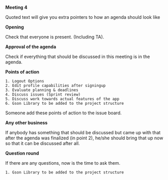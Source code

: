 **Meeting 4**

Quoted text will give you extra pointers to how an agenda should look like

**Opening**

Check that everyone is present. (Including TA).

**Approval of the agenda**

Check if everything that should be discussed in this meeting is in the agenda.

**Points of action**

    1. Logout Options
    2. Edit profile capabilities after signingup
    3. Evaluate planning & deadlines
    4. Discuss issues (Sprint review)
    5. Discuss work towards actual features of the app
    6. Gson Library to be added to the project structure

Someone add these points of action to the issue board.

**Any other business**

If anybody has something that should be discussed but came up with that after the agenda was finalized (in point 2),
he/she should bring that up now so that it can be discussed after all.

**Question round**

If there are any questions, now is the time to ask them.

    1. Gson Library to be added to the project structure
